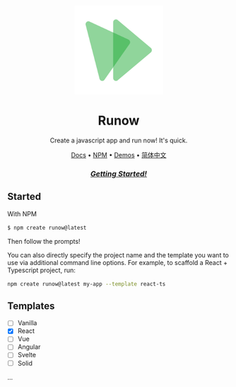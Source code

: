 <div align="center">
  <a href="https://runow.dev/"><img src="https://github.com/runowjs/.github/blob/main/logo.svg" alt="Runow logo" width="200"></a>

# Runow

Create a javascript app and run now! It's quick.

[Docs](https://runow.dev/) •
[NPM](https://www.npmjs.com/package/runow) •
[Demos](https://runow.dev/demos) •
[简体中文](https://github.com/runowjs/runow/blob/main/README-zh_CN.md)

### [_Getting Started!_](https://runow.dev/guide/getting-started)
</div>

## Started

With NPM
```bash
$ npm create runow@latest
```

Then follow the prompts!

You can also directly specify the project name and the template you want to use via additional command line options. For example, to scaffold a React + Typescript project, run:

```bash
npm create runow@latest my-app --template react-ts
```

## Templates

- [ ] Vanilla
- [x] React
- [ ] Vue
- [ ] Angular
- [ ] Svelte
- [ ] Solid

...